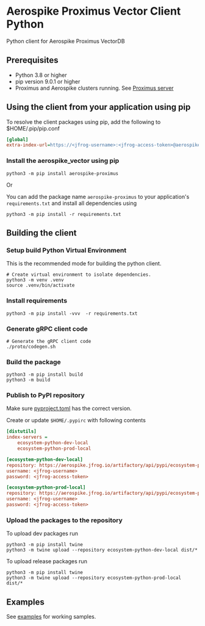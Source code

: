 # Aerospike Proximus Vector Client Python
Python client for Aerospike Proximus VectorDB

## Prerequisites
 - Python 3.8 or higher
 - pip version 9.0.1 or higher
 - Proximus and Aerospike clusters running. See [Proximus server](https://github.com/citrusleaf/proximus/tree/main/server#aerospike-proximus-server)


## Using the client from your application using pip
To resolve the client packages using pip, add the following to $HOME/.pip/pip.conf

```ini
[global]
extra-index-url=https://<jfrog-username>:<jfrog-access-token>@aerospike.jfrog.io/artifactory/api/pypi/ecosystem-python-dev-local/simple 
```

### Install the aerospike_vector using pip
```shell
python3 -m pip install aerospike-proximus
```
Or 

You can add the package name `aerospike-proximus` to your application's `requirements.txt` and install all dependencies using
```shell
python3 -m pip install -r requirements.txt
```

## Building the client
### Setup build Python Virtual Environment
This is the recommended mode for building the python client.

```shell
# Create virtual environment to isolate dependencies.
python3 -m venv .venv
source .venv/bin/activate
```

### Install requirements
```shell
python3 -m pip install -vvv  -r requirements.txt
```

### Generate gRPC client code
```shell
# Generate the gRPC client code
./proto/codegen.sh
```

### Build the package
```shell
python3 -m pip install build
python3 -m build
```

### Publish to PyPI repository
Make sure [pyproject.toml](pyproject.toml) has the correct version.

Create or update `$HOME/.pypirc` with following contents

```ini
[distutils]
index-servers = 
    ecosystem-python-dev-local
    ecosystem-python-prod-local

[ecosystem-python-dev-local]
repository: https://aerospike.jfrog.io/artifactory/api/pypi/ecosystem-python-dev-local
username: <jfrog-username>
password: <jfrog-access-token>

[ecosystem-python-prod-local]
repository: https://aerospike.jfrog.io/artifactory/api/pypi/ecosystem-python-prod-local
username: <jfrog-username>
password: <jfrog-access-token>
```

### Upload the packages to the repository

To upload dev packages run
```shell
python3 -m pip install twine
python3 -m twine upload --repository ecosystem-python-dev-local dist/*
```

To upload release packages run
```shell
python3 -m pip install twine
python3 -m twine upload --repository ecosystem-python-prod-local dist/*
```

## Examples

See [examples](https://github.com/aerospike/proximus-examples) for working samples.
